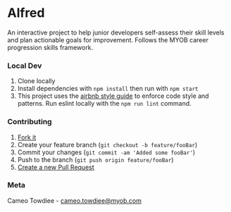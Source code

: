 # Alfred

An interactive project to help junior developers self-assess their skill levels and plan actionable goals for improvement. Follows the MYOB career progression skills framework.

### Local Dev

1. Clone locally
2. Install dependencies with `npm install` then run with `npm start`
3. This project uses the [airbnb style guide](https://github.com/airbnb/javascript) to enforce code style and patterns. Run eslint locally with the `npm run lint` command.

### Contributing

1. [Fork it](https://github.com/cameo-myob/alfred/fork)
2. Create your feature branch (`git checkout -b feature/fooBar`)
3. Commit your changes (`git commit -am 'Added some fooBar'`)
4. Push to the branch (`git push origin feature/fooBar`)
5. [Create a new Pull Request](https://github.com/cameo-myob/alfred/compare)

### Meta

Cameo Towdiee - [cameo.towdiee@myob.com](mailto:cameo.towdiee@myob.com)